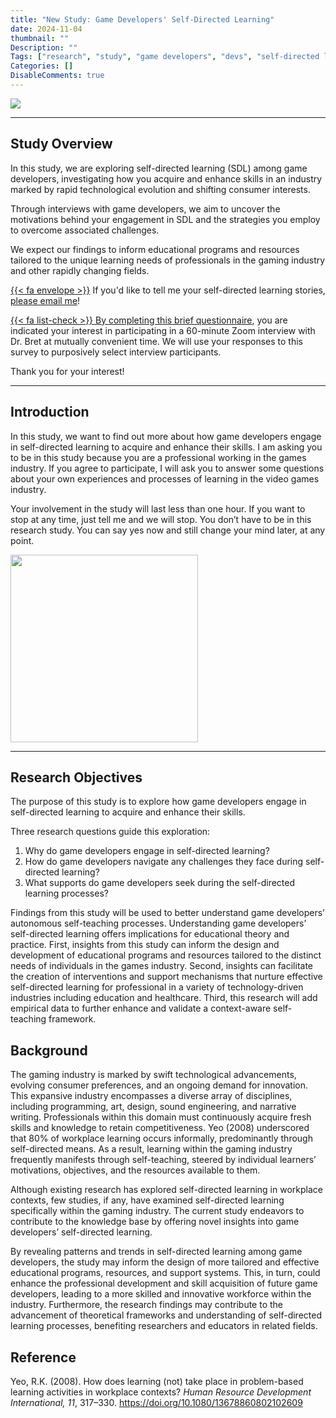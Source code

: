 ```yaml
---
title: "New Study: Game Developers' Self-Directed Learning"
date: 2024-11-04
thumbnail: ""
Description: ""
Tags: ["research", "study", "game developers", "devs", "self-directed learning"]
Categories: []
DisableComments: true
---
```



<img src="/images/game-devs-sdl-flyer.png">

---

## Study Overview

In this study, we are exploring self-directed learning (SDL) among game developers, investigating how you acquire and enhance skills in an industry marked by rapid technological evolution and shifting consumer interests.

Through interviews with game developers, we aim to uncover the motivations behind your engagement in SDL and the strategies you employ to overcome associated challenges.

We expect our findings to inform educational programs and resources tailored to the unique learning needs of professionals in the gaming industry and other rapidly changing fields.

[{{< fa envelope >}}](bret.staudtwillet@fsu.edu) If you'd like to tell me your self-directed learning stories, [please email me](bret.staudtwillet@fsu.edu)!

[{{< fa list-check >}} By completing this brief questionnaire](https://fsu.qualtrics.com/jfe/form/SV_824A1MpKEicQsSi), you are indicated your interest in participating in a 60-minute Zoom interview with Dr. Bret at mutually convenient time. We will use your responses to this survey to purposively select interview participants.

Thank you for your interest!





---

## Introduction

In this study, we want to find out more about how game developers engage in self-directed learning to acquire and enhance their skills. I am asking you to be in this study because you are a professional working in the games industry. If you agree to participate, I will ask you to answer some questions about your own experiences and processes of learning in the video games industry. 

Your involvement in the study will last less than one hour. If you want to stop at any time, just tell me and we will stop. You don’t have to be in this research study. You can say yes now and still change your mind later, at any point.

<img src="/images/SDL.png" width="300">





---

## Research Objectives

The purpose of this study is to explore how game developers engage in self-directed learning to acquire and enhance their skills.

Three research questions guide this exploration:  
1. Why do game developers engage in self-directed learning? 
2. How do game developers navigate any challenges they face during self-directed learning? 
3. What supports do game developers seek during the self-directed learning processes? 

Findings from this study will be used to better understand game developers’ autonomous self-teaching processes. Understanding game developers’ self-directed learning offers implications for educational theory and practice. First, insights from this study can inform the design and development of educational programs and resources tailored to the distinct needs of individuals in the games industry. Second, insights can facilitate the creation of interventions and support mechanisms that nurture effective self-directed learning for professional in a variety of technology-driven industries including education and healthcare. Third, this research will add empirical data to further enhance and validate a context-aware self-teaching framework.

## Background

The gaming industry is marked by swift technological advancements, evolving consumer preferences, and an ongoing demand for innovation. This expansive industry encompasses a diverse array of disciplines, including programming, art, design, sound engineering, and narrative writing. Professionals within this domain must continuously acquire fresh skills and knowledge to retain competitiveness. Yeo (2008) underscored that 80% of workplace learning occurs informally, predominantly through self-directed means. As a result, learning within the gaming industry frequently manifests through self-teaching, steered by individual learners’ motivations, objectives, and the resources available to them.

Although existing research has explored self-directed learning in workplace contexts, few studies, if any, have examined self-directed learning specifically within the gaming industry. The current study endeavors to contribute to the knowledge base by offering novel insights into game developers’ self-directed learning.

By revealing patterns and trends in self-directed learning among game developers, the study may inform the design of more tailored and effective educational programs, resources, and support systems. This, in turn, could enhance the professional development and skill acquisition of future game developers, leading to a more skilled and innovative workforce within the industry. Furthermore, the research findings may contribute to the advancement of theoretical frameworks and understanding of self-directed learning processes, benefiting researchers and educators in related fields.

## Reference

Yeo, R.K. (2008). How does learning (not) take place in problem-based learning activities in workplace contexts? *Human Resource Development International, 11*, 317–330.  https://doi.org/10.1080/13678860802102609
